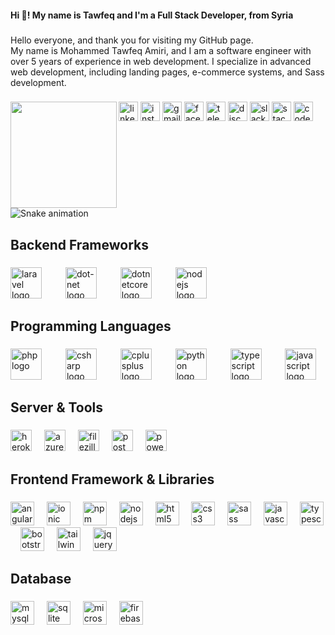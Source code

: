 <h4 align="left">Hi 👋! My name is Tawfeq and I'm a Full Stack Developer, from Syria</h4>

###

<p align="left">Hello everyone, and thank you for visiting my GitHub page. <br>My name is Mohammed Tawfeq Amiri, and I am a software engineer with over 5 years of experience in web development. I specialize in advanced web development, including landing pages, e-commerce systems, and Sass development.</p>

###

<img align="left" height="170" src="https://gitlab.com/uploads/-/system/user/avatar/6226012/avatar.png"  />

###

<div align="left">
  <img src="https://img.shields.io/static/v1?message=LinkedIn&logo=linkedin&label=&color=0077B5&logoColor=white&labelColor=&style=for-the-badge" height="31" alt="linkedin logo"  />
  <img src="https://img.shields.io/static/v1?message=Instagram&logo=instagram&label=&color=E4405F&logoColor=white&labelColor=&style=for-the-badge" height="31" alt="instagram logo"  />
  <img src="https://img.shields.io/static/v1?message=Gmail&logo=gmail&label=&color=D14836&logoColor=white&labelColor=&style=for-the-badge" height="31" alt="gmail logo"  />
  <img src="https://img.shields.io/static/v1?message=Facebook&logo=facebook&label=&color=1877F2&logoColor=white&labelColor=&style=for-the-badge" height="31" alt="facebook logo"  />
  <img src="https://img.shields.io/static/v1?message=Telegram&logo=telegram&label=&color=2CA5E0&logoColor=white&labelColor=&style=for-the-badge" height="31" alt="telegram logo"  />
  <img src="https://img.shields.io/static/v1?message=Discord&logo=discord&label=&color=7289DA&logoColor=white&labelColor=&style=for-the-badge" height="31" alt="discord logo"  />
  <img src="https://img.shields.io/static/v1?message=Slack&logo=slack&label=&color=4A154B&logoColor=white&labelColor=&style=for-the-badge" height="31" alt="slack logo"  />
  <img src="https://img.shields.io/static/v1?message=Stackoverflow&logo=stackoverflow&label=&color=FE7A16&logoColor=white&labelColor=&style=for-the-badge" height="31" alt="stackoverflow logo"  />
  <img src="https://img.shields.io/static/v1?message=Codepen&logo=codepen&label=&color=000000&logoColor=white&labelColor=&style=for-the-badge" height="31" alt="codepen logo"  />
</div>

###

<br clear="both">

<img src="https://profile-readme-generator.com/assets/snake.svg" alt="Snake animation" />

###

<h2 align="left">Backend Frameworks</h2>

###

<div align="left">
  <img src="https://cdn.simpleicons.org/laravel/FF2D20" height="50" alt="laravel logo"  />
  <img width="30" />
  <img src="https://cdn.simpleicons.org/dotnet/512BD4" height="50" alt="dot-net logo"  />
  <img width="30" />
  <img src="https://cdn.jsdelivr.net/gh/devicons/devicon/icons/dotnetcore/dotnetcore-original.svg" height="50" alt="dotnetcore logo"  />
  <img width="30" />
  <img src="https://cdn.jsdelivr.net/gh/devicons/devicon/icons/nodejs/nodejs-original.svg" height="50" alt="nodejs logo"  />
</div>

###

<h2 align="left">Programming Languages</h2>

###

<div align="left">
  <img src="https://cdn.simpleicons.org/php/777BB4" height="50" alt="php logo"  />
  <img width="30" />
  <img src="https://cdn.simpleicons.org/csharp/239120" height="50" alt="csharp logo"  />
  <img width="30" />
  <img src="https://cdn.simpleicons.org/c++/00599C" height="50" alt="cplusplus logo"  />
  <img width="30" />
  <img src="https://cdn.simpleicons.org/python/3776AB" height="50" alt="python logo"  />
  <img width="30" />
  <img src="https://cdn.simpleicons.org/typescript/3178C6" height="50" alt="typescript logo"  />
  <img width="30" />
  <img src="https://cdn.simpleicons.org/javascript/F7DF1E" height="50" alt="javascript logo"  />
</div>

###

<h2 align="left">Server & Tools</h2>

###

<div align="left">
  <img src="https://img.shields.io/badge/Heroku-430098?logo=heroku&logoColor=white&style=for-the-badge" height="34" alt="heroku logo"  />
  <img width="12" />
  <img src="https://img.shields.io/badge/Microsoft Azure-0078D4?logo=microsoftazure&logoColor=white&style=for-the-badge" height="34" alt="azure logo"  />
  <img width="12" />
  <img src="https://cdn.simpleicons.org/filezilla/BF0000" height="34" alt="filezilla logo"  />
  <img width="12" />
  <img src="https://cdn.simpleicons.org/postman/FF6C37" height="34" alt="postman logo"  />
  <img width="12" />
  <img src="https://cdn.simpleicons.org/powershell/5391FE" height="34" alt="powershell logo"  />
</div>

###

<h2 align="left">Frontend Framework & Libraries</h2>

###

<div align="left">
  <img src="https://cdn.simpleicons.org/angular/DD0031" height="38" alt="angularjs logo"  />
  <img width="12" />
  <img src="https://cdn.simpleicons.org/ionic/3880FF" height="38" alt="ionic logo"  />
  <img width="12" />
  <img src="https://cdn.simpleicons.org/npm/CB3837" height="38" alt="npm logo"  />
  <img width="12" />
  <img src="https://cdn.simpleicons.org/nodedotjs/339933" height="38" alt="nodejs logo"  />
  <img width="12" />
  <img src="https://cdn.simpleicons.org/html5/E34F26" height="38" alt="html5 logo"  />
  <img width="12" />
  <img src="https://cdn.simpleicons.org/css3/1572B6" height="38" alt="css3 logo"  />
  <img width="12" />
  <img src="https://cdn.simpleicons.org/sass/CC6699" height="38" alt="sass logo"  />
  <img width="12" />
  <img src="https://cdn.simpleicons.org/javascript/F7DF1E" height="38" alt="javascript logo"  />
  <img width="12" />
  <img src="https://cdn.simpleicons.org/typescript/3178C6" height="38" alt="typescript logo"  />
  <img width="12" />
  <img src="https://cdn.simpleicons.org/bootstrap/7952B3" height="38" alt="bootstrap logo"  />
  <img width="12" />
  <img src="https://cdn.simpleicons.org/tailwindcss/06B6D4" height="38" alt="tailwindcss logo"  />
  <img width="12" />
  <img src="https://cdn.jsdelivr.net/gh/devicons/devicon/icons/jquery/jquery-original.svg" height="38" alt="jquery logo"  />
</div>

###

<h2 align="left">Database</h2>

###

<div align="left">
  <img src="https://img.shields.io/badge/MySQL-4479A1?logo=mysql&logoColor=white&style=for-the-badge" height="38" alt="mysql logo"  />
  <img width="12" />
  <img src="https://img.shields.io/badge/SQLite-003B57?logo=sqlite&logoColor=white&style=for-the-badge" height="38" alt="sqlite logo"  />
  <img width="12" />
  <img src="https://img.shields.io/badge/Microsoft SQL Server-CC2927?logo=microsoftsqlserver&logoColor=white&style=for-the-badge" height="38" alt="microsoftsqlserver logo"  />
  <img width="12" />
  <img src="https://img.shields.io/badge/Firebase-FFCA28?logo=firebase&logoColor=black&style=for-the-badge" height="38" alt="firebase logo"  />
</div>

###
